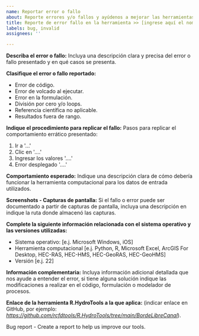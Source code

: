 ```yaml
---
name: Reportar error o fallo
about: Reporte errores y/o fallos y ayúdenos a mejorar las herramientas R.HydroTools.
title: Reporte de error fallo en la herramienta >> [ingrese aquí el nombre|
labels: bug, invalid
assignees: ''

---
```


**Describa el error o fallo:**
Incluya una descripción clara y precisa del error o fallo presentado y en qué casos se presenta.

**Clasifique el error o fallo reportado:**
 - Error de código.
 - Error de volcado al ejecutar.
 - Error en la formulación.
 - División por cero y/o loops.
 - Referencia científica no aplicable.
 - Resultados fuera de rango.


**Indique el procedimiento para replicar el fallo:**
Pasos para replicar el comportamiento errático presentado:
1. Ir a '...'
2. Clic  en '....'
3. Ingresar los valores '....'
4. Error desplegado '....'


**Comportamiento esperado:**
Indique una descripción clara de cómo debería funcionar la herramienta computacional para los datos de entrada utilizados.


**Screenshots - Capturas de pantalla:**
Si el fallo o error puede ser documentado a partir de capturas de pantalla, incluya una descripción en indique la ruta donde almacenó las capturas.


**Complete la siguiente información relacionada con el sistema operativo y las versiones utilizadas:**
 - Sistema operativo: [e.j. Microsoft Windows, iOS]
 - Herramienta computacional [e.j. Python, R, Microsoft Excel, ArcGIS For Desktop, HEC-RAS, HEC-HMS, HEC-GeoRAS, HEC-GeoHMS]
 - Versión [e.j. 22]


**Información complementaria:**
Incluya información adicional detallada que nos ayude a entender el error, si tiene alguna solución indique las modificaciones a realizar en el código, formulación o modelador de procesos.


**Enlace de la herramienta R.HydroTools a la que aplica:**
(indicar enlace en GitHub, por ejemplo: _https://github.com/rcfdtools/R.HydroTools/tree/main/BordeLibreCanal_).


Bug report - Create a report to help us improve our tools.
